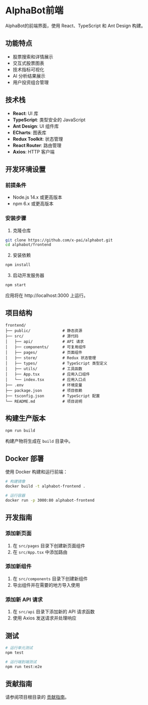 # AlphaBot前端

AlphaBot的前端界面，使用 React、TypeScript 和 Ant Design 构建。

## 功能特点

- 股票搜索和详情展示
- 交互式股票图表
- 技术指标可视化
- AI 分析结果展示
- 用户投资组合管理

## 技术栈

- **React**: UI 库
- **TypeScript**: 类型安全的 JavaScript
- **Ant Design**: UI 组件库
- **ECharts**: 图表库
- **Redux Toolkit**: 状态管理
- **React Router**: 路由管理
- **Axios**: HTTP 客户端

## 开发环境设置

### 前提条件

- Node.js 14.x 或更高版本
- npm 6.x 或更高版本

### 安装步骤

1. 克隆仓库
```bash
git clone https://github.com/x-pai/alphabot.git
cd alphabot/frontend
```

2. 安装依赖
```bash
npm install
```

3. 启动开发服务器
```bash
npm start
```

应用将在 http://localhost:3000 上运行。

## 项目结构

```
frontend/
├── public/              # 静态资源
├── src/                 # 源代码
│   ├── api/             # API 请求
│   ├── components/      # 可复用组件
│   ├── pages/           # 页面组件
│   ├── store/           # Redux 状态管理
│   ├── types/           # TypeScript 类型定义
│   ├── utils/           # 工具函数
│   ├── App.tsx          # 应用入口组件
│   └── index.tsx        # 应用入口点
├── .env                 # 环境变量
├── package.json         # 项目依赖
├── tsconfig.json        # TypeScript 配置
└── README.md            # 项目说明
```

## 构建生产版本

```bash
npm run build
```

构建产物将生成在 `build` 目录中。

## Docker 部署

使用 Docker 构建和运行前端：

```bash
# 构建镜像
docker build -t alphabot-frontend .

# 运行容器
docker run -p 3000:80 alphabot-frontend
```

## 开发指南

### 添加新页面

1. 在 `src/pages` 目录下创建新页面组件
2. 在 `src/App.tsx` 中添加路由

### 添加新组件

1. 在 `src/components` 目录下创建新组件
2. 导出组件并在需要的地方导入使用

### 添加新 API 请求

1. 在 `src/api` 目录下添加新的 API 请求函数
2. 使用 Axios 发送请求并处理响应

## 测试

```bash
# 运行单元测试
npm test

# 运行端到端测试
npm run test:e2e
```

## 贡献指南

请参阅项目根目录的 [贡献指南](../README.md#贡献指南)。
